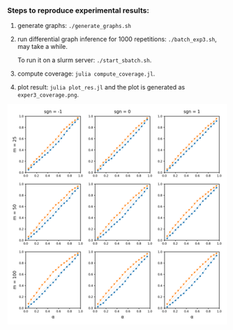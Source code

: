 ### Steps to reproduce experimental results: 

1. generate graphs: `./generate_graphs.sh`
2. run differential graph inference for 1000 repetitions: `./batch_exp3.sh`, may take a while. 

   To run it on a slurm server: `./start_sbatch.sh`. 
3. compute coverage: `julia compute_coverage.jl`. 
4. plot result: `julia plot_res.jl` and the plot is generated as `exper3_coverage.png`.

![](exper3_coverage.png)